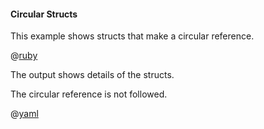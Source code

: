 #### Circular Structs

This example shows structs that make a circular reference.

@[ruby](show.rb)

The output shows details of the structs.

The circular reference is not followed.

@[yaml](show.yaml)

